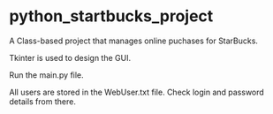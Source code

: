 # python_startbucks_project
A Class-based project that manages online puchases for StarBucks.

Tkinter is used to design the GUI.

Run the main.py file.

All users are stored in the WebUser.txt file. Check login and password details from there.
